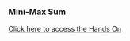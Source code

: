 ### Mini-Max Sum
[Click here to access the Hands On](https://www.hackerrank.com/challenges/mini-max-sum/problem)
